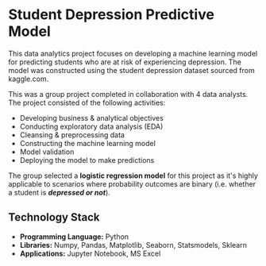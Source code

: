 # Student Depression Predictive Model
This data analytics project focuses on developing a machine learning model for predicting students who are at risk of experiencing depression. The model was constructed using the student depression dataset sourced from kaggle.com.  

This was a group project completed in collaboration with 4 data analysts. The project consisted of the following activities:

- Developing business & analytical objectives
- Conducting exploratory data analysis (EDA)
- Cleansing & preprocessing data
- Constructing the machine learning model
- Model validation
- Deploying the model to make predictions

The group selected a **logistic regression model** for this project as it's highly applicable to scenarios where probability outcomes are binary (i.e. whether a student is ***depressed or not***).  

## Technology Stack

- **Programming Language:**  Python
- **Libraries:**  Numpy, Pandas, Matplotlib, Seaborn, Statsmodels, Sklearn 
- **Applications:**  Jupyter Notebook, MS Excel


